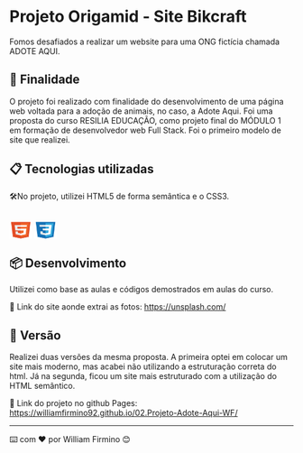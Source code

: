 # Projeto Origamid - Site Bikcraft

Fomos desafiados a realizar um website para uma ONG fictícia chamada ADOTE AQUI.

## 🚀 Finalidade

O projeto foi realizado com finalidade do desenvolvimento de uma página web voltada para a adoção de animais, no caso, a Adote Aqui. Foi uma proposta do curso RESILIA EDUCAÇÃO, como projeto final do MÓDULO 1 em formação de desenvolvedor web Full Stack. Foi o primeiro modelo de site que realizei.


## 📋 Tecnologias utilizadas

🛠️No projeto, utilizei HTML5 de forma semântica e o CSS3.
<div style="display: inline_block"><br>
<img align="center" alt="Will-HTML" height="30" width="40" src="https://raw.githubusercontent.com/devicons/devicon/master/icons/html5/html5-original.svg">
<img align="center" alt="Will-CSS" height="30" width="40" src="https://raw.githubusercontent.com/devicons/devicon/master/icons/css3/css3-original.svg">
</div>


## 📦 Desenvolvimento

Utilizei como base as aulas e códigos demostrados em aulas do curso. 

📌 Link do site aonde extrai as fotos: https://unsplash.com/


## 📄 Versão

Realizei duas versões da mesma proposta. A primeira optei em colocar um site mais moderno, mas acabei não utilizando a estruturação correta do html.
Já na segunda, ficou um site mais estruturado com a utilização do HTML semântico.




📌 Link do projeto no github Pages: https://williamfirmino92.github.io/02.Projeto-Adote-Aqui-WF/
 


---
⌨️ com ❤️ por William Firmino 😊


